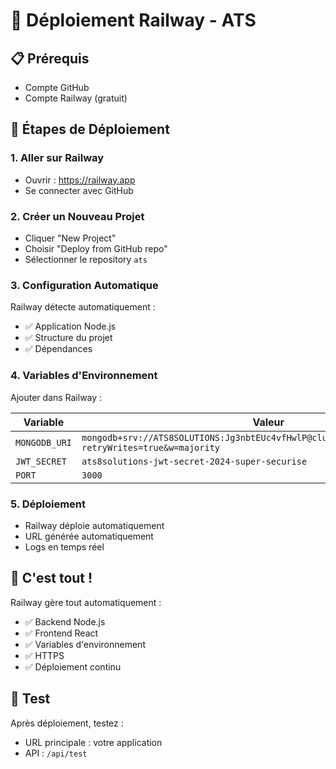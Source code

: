 # 🚀 Déploiement Railway - ATS

## 📋 Prérequis
- Compte GitHub
- Compte Railway (gratuit)

## 🎯 Étapes de Déploiement

### 1. Aller sur Railway
- Ouvrir : https://railway.app
- Se connecter avec GitHub

### 2. Créer un Nouveau Projet
- Cliquer "New Project"
- Choisir "Deploy from GitHub repo"
- Sélectionner le repository `ats`

### 3. Configuration Automatique
Railway détecte automatiquement :
- ✅ Application Node.js
- ✅ Structure du projet
- ✅ Dépendances

### 4. Variables d'Environnement
Ajouter dans Railway :

| Variable | Valeur |
|----------|--------|
| `MONGODB_URI` | `mongodb+srv://ATS8SOLUTIONS:Jg3nbtEUc4vfHwlP@cluster0.bhv3c.mongodb.net/?retryWrites=true&w=majority` |
| `JWT_SECRET` | `ats8solutions-jwt-secret-2024-super-securise` |
| `PORT` | `3000` |

### 5. Déploiement
- Railway déploie automatiquement
- URL générée automatiquement
- Logs en temps réel

## 🎉 C'est tout !

Railway gère tout automatiquement :
- ✅ Backend Node.js
- ✅ Frontend React
- ✅ Variables d'environnement
- ✅ HTTPS
- ✅ Déploiement continu

## 🧪 Test
Après déploiement, testez :
- URL principale : votre application
- API : `/api/test` 